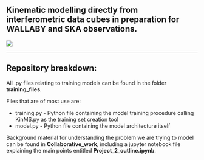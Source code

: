 ## Kinematic modelling directly from interferometric data cubes in preparation for WALLABY and SKA observations.

<img src="Collaborative_work/image_files/Wallaby.png"/>

---

## Repository breakdown:

All .py files relating to training models can be found in the folder **training_files**. 

Files that are of  most use are:

* training.py - Python file containing the model training procedure calling KinMS.py as the training set creation tool
* model.py - Python file containing the model architecture itself

Background material for understanding the problem we are trying to model can be found in **Collaborative_work**, including a jupyter notebook file explaining the main points entitled **Project_2_outline.ipynb**.
